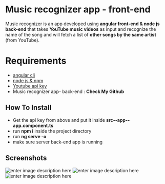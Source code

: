 # Music recognizer app - front-end

Music recognizer  is an app developed using **angular front-end & node js back-end** that takes **YouTube music videos** as input and recognize the name of the song and will fetch a list of **other songs by the same artist** (from YouTube).


# Requirements

 - [angular cli](https://cli.angular.io/)
 - [node js & npm](https://nodejs.org/en/) 
 - [Youtube api key](https://developers.google.com/youtube/v3/getting-started)
 - Music recognizer app- back-end : **Check My Github**

## How To Install

 - Get the api key from above and put it inside **src--app--app.component.ts**
 - run **npm i** inside the project directory 
 - run **ng serve -o**
 - make sure server back-end app is running
## Screenshots
![enter image description here](https://imgur.com/PZJ0jS8.jpg)
![enter image description here](https://imgur.com/MZrucC2.jpg)
![enter image description here](https://imgur.com/zwlFF7K.jpg)

